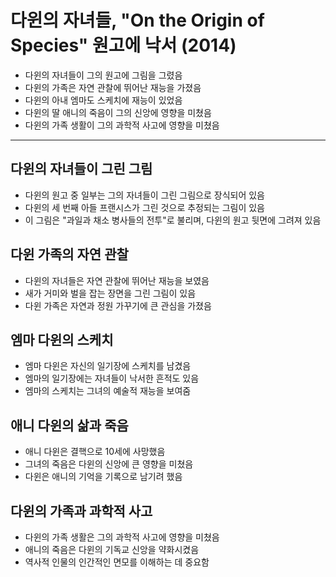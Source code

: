 # 다윈의 자녀들, "On the Origin of Species" 원고에 낙서 (2014)


* 다윈의 자녀들이 그의 원고에 그림을 그렸음
* 다윈의 가족은 자연 관찰에 뛰어난 재능을 가졌음
* 다윈의 아내 엠마도 스케치에 재능이 있었음
* 다윈의 딸 애니의 죽음이 그의 신앙에 영향을 미쳤음
* 다윈의 가족 생활이 그의 과학적 사고에 영향을 미쳤음

---

다윈의 자녀들이 그린 그림
--------------

* 다윈의 원고 중 일부는 그의 자녀들이 그린 그림으로 장식되어 있음
* 다윈의 세 번째 아들 프랜시스가 그린 것으로 추정되는 그림이 있음
* 이 그림은 "과일과 채소 병사들의 전투"로 불리며, 다윈의 원고 뒷면에 그려져 있음

다윈 가족의 자연 관찰
------------

* 다윈의 자녀들은 자연 관찰에 뛰어난 재능을 보였음
* 새가 거미와 벌을 잡는 장면을 그린 그림이 있음
* 다윈 가족은 자연과 정원 가꾸기에 큰 관심을 가졌음

엠마 다윈의 스케치
----------

* 엠마 다윈은 자신의 일기장에 스케치를 남겼음
* 엠마의 일기장에는 자녀들이 낙서한 흔적도 있음
* 엠마의 스케치는 그녀의 예술적 재능을 보여줌

애니 다윈의 삶과 죽음
------------

* 애니 다윈은 결핵으로 10세에 사망했음
* 그녀의 죽음은 다윈의 신앙에 큰 영향을 미쳤음
* 다윈은 애니의 기억을 기록으로 남기려 했음

다윈의 가족과 과학적 사고
--------------

* 다윈의 가족 생활은 그의 과학적 사고에 영향을 미쳤음
* 애니의 죽음은 다윈의 기독교 신앙을 약화시켰음
* 역사적 인물의 인간적인 면모를 이해하는 데 중요함
